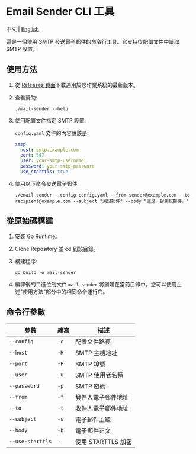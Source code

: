 # Email Sender CLI 工具

中文 | [English](https://github.com/jerry12122/mail-sender/Readme_en.md)

這是一個使用 SMTP 發送電子郵件的命令行工具。它支持從配置文件中讀取 SMTP 設置。

## 使用方法

1. 從 [Releases 頁面](https://github.com/jerry12122/mail-sender/releases)下載適用於您作業系統的最新版本。
2. 查看幫助:
   ```
   ./mail-sender --help
   ```
3. 使用配置文件指定 SMTP 設置:
   
   `config.yaml` 文件的內容應該是:
   ```yaml
   smtp:
     host: smtp.example.com
     port: 587
     user: your-smtp-username
     password: your-smtp-password
     use_starttls: true
   ```
4. 使用以下命令發送電子郵件:
   ```
   ./email-sender --config config.yaml --from sender@example.com --to recipient@example.com --subject "測試郵件" --body "這是一封測試郵件。"
   ```



## 從原始碼構建

1. 安裝 Go Runtime。
2. Clone Repository 並 cd 到該目錄。
3. 構建程序:
   ```
   go build -o mail-sender
   ```

4. 編譯後的二進位制文件 `mail-sender` 將創建在當前目錄中。您可以使用上述"使用方法"部分中的相同命令運行它。

## 命令行參數

| 參數 | 縮寫 | 描述 |
| --- | --- | --- |
| `--config` | `-c` | 配置文件路徑 |
| `--host` | `-H` | SMTP 主機地址 |
| `--port` | `-P` | SMTP 埠號 |
| `--user` | `-u` | SMTP 使用者名稱 |
| `--password` | `-p` | SMTP 密碼 |
| `--from` | `-f` | 發件人電子郵件地址 |
| `--to` | `-t` | 收件人電子郵件地址 |
| `--subject` | `-s` | 電子郵件主題 |
| `--body` | `-b` | 電子郵件正文 |
| `--use-starttls` | - | 使用 STARTTLS 加密 |